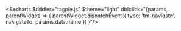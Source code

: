 <$echarts $tiddler="tagpie.js" $theme="light" dblclick="(params, parentWidget) => { parentWidget.dispatchEvent({ type: 'tm-navigate', navigateTo: params.data.name }) }"/>
